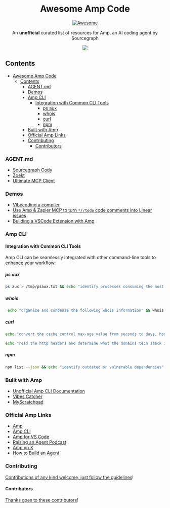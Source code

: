 <!--lint ignore awesome-toc-->
<div align="center">

<!-- title -->

<!--lint ignore no-dead-urls-->

# Awesome Amp Code

[![Awesome](https://awesome.re/badge.svg)](https://awesome.re)

<!-- subtitle -->

An **unofficial** curated list of resources for Amp, an AI coding agent by Sourcegraph

<!-- image -->

<a href="https://github.com/jdorfman/awesome-amp-code/blob/main/amp_cli_docs.md" target="_blank" rel="noopener noreferrer"> <img src="https://github.com/user-attachments/assets/44099391-3976-473d-bcf8-95fd7b980f99" /></a>

<!-- description -->

</div>

<!-- TOC -->

<!--lint disable awesome-toc-->
## Contents

- [Awesome Amp Code](#awesome-amp-code)
  - [Contents](#contents)
    - [AGENT.md](#agentmd)
    - [Demos](#demos)
    - [Amp CLI](#amp-cli)
      - [Integration with Common CLI Tools](#integration-with-common-cli-tools)
        - [ps aux](#ps-aux)
        - [whois](#whois)
        - [curl](#curl)
        - [npm](#npm)
    - [Built with Amp](#built-with-amp)
    - [Official Amp Links](#official-amp-links)
    - [Contributing](#contributing)
      - [Contributors](#contributors)

<!-- CONTENT -->

### AGENT.md

- [Sourcegraph Cody](https://sourcegraph.com/github.com/sourcegraph/cody/-/blob/AGENT.md)
- [Zoekt](https://sourcegraph.com/github.com/sourcegraph/zoekt/-/blob/AGENT.md)
- [Ultimate MCP Client](https://github.com/Dicklesworthstone/ultimate_mcp_client/blob/main/AGENT.md)

### Demos

- [Vibecoding a compiler](https://x.com/GeoffreyHuntley/status/1921336503805886894)
- [Use Amp & Zapier MCP to turn `*//todo` code comments into Linear issues](https://x.com/jdorfman/status/1926007226969231861)
- [Building a VSCode Extension with Amp](https://youtu.be/l-VUgg6NmDs?si=5M-D1YOyG4TWk6xS)

### Amp CLI

#### Integration with Common CLI Tools

Amp CLI can be seamlessly integrated with other command-line tools to enhance your workflow:

##### ps aux

```bash
ps aux > /tmp/psaux.txt && echo "identify processes consuming the most resources" && cat /tmp/psaux.txt | amp
```

##### whois

```bash
 echo "organize and condense the following whois information" && whois example.com | amp
```

##### curl

```bash
echo "convert the cache control max-age value from seconds to days, hours, minutes" $(curl -I https://example.com) | amp
```

```bash
echo "read the http headers and determine what the domains tech stack is." $(curl -Is https://example.com) | amp
```

##### npm

```bash
npm list --json && echo "identify outdated or vulnerable dependencies" | amp
```

### Built with Amp

- [Unofficial Amp CLI Documentation](https://github.com/jdorfman/awesome-amp-code/blob/main/amp_cli_docs.md)
- [Vibes Catcher](https://www.vibescatcher.com/)  
- [MyScratchpad](https://marketplace.visualstudio.com/items?itemName=jccoder.myscratchpad)

### Official Amp Links

- [Amp](https://ampcode.com)
- [Amp CLI](https://www.npmjs.com/package/@sourcegraph/amp)
- [Amp for VS Code](https://marketplace.visualstudio.com/items?itemName=sourcegraph.amp)
- [Raising an Agent Podcast](https://ampcode.com/podcast)
- [Amp on X](https://x.com/ampcode)
- [How to Build an Agent](https://ampcode.com/how-to-build-an-agent)

### Contributing

[Contributions of any kind welcome, just follow the guidelines](contributing.md)!

#### Contributors

[Thanks goes to these contributors](https://github.com/jdorfman/awesome-amp-code/graphs/contributors)!
